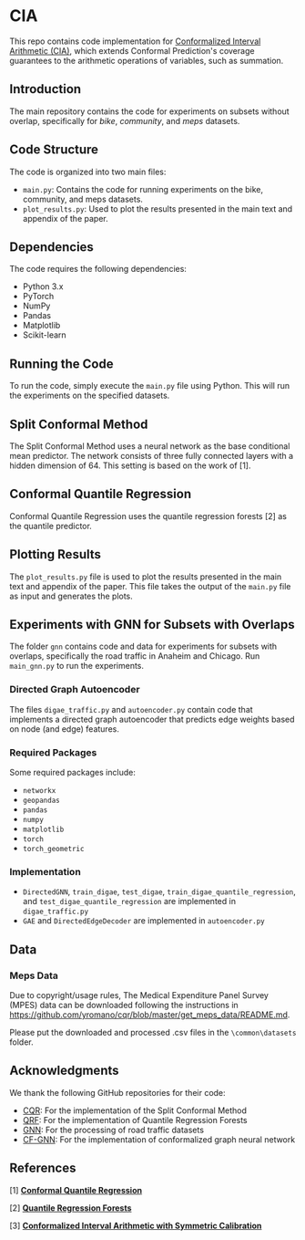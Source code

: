 # CIA
This repo contains code implementation for [Conformalized Interval Arithmetic (CIA)](https://arxiv.org/abs/2408.10939), which extends Conformal Prediction's coverage guarantees to the arithmetic operations of variables, such as summation.

## Introduction

The main repository contains the code for experiments on subsets without overlap, specifically for *bike*, *community*, and *meps* datasets.

## Code Structure

The code is organized into two main files:

* `main.py`: Contains the code for running experiments on the bike, community, and meps datasets.
* `plot_results.py`: Used to plot the results presented in the main text and appendix of the paper.

## Dependencies

The code requires the following dependencies:

* Python 3.x
* PyTorch
* NumPy
* Pandas
* Matplotlib
* Scikit-learn

## Running the Code

To run the code, simply execute the `main.py` file using Python. This will run the experiments on the specified datasets.

## Split Conformal Method

The Split Conformal Method uses a neural network as the base conditional mean predictor. The network consists of three fully connected layers with a hidden dimension of 64. This setting is based on the work of [1].

## Conformal Quantile Regression

Conformal Quantile Regression uses the quantile regression forests [2] as the quantile predictor.

## Plotting Results

The `plot_results.py` file is used to plot the results presented in the main text and appendix of the paper. This file takes the output of the `main.py` file as input and generates the plots.

## Experiments with GNN for Subsets with Overlaps

The folder `gnn` contains code and data for experiments for subsets with overlaps, specifically the road traffic in Anaheim and Chicago. Run `main_gnn.py` to run the experiments.

### Directed Graph Autoencoder

The files `digae_traffic.py` and `autoencoder.py` contain code that implements a directed graph autoencoder that predicts edge weights based on node (and edge) features.

### Required Packages

Some required packages include:

* `networkx`
* `geopandas`
* `pandas`
* `numpy`
* `matplotlib`
* `torch`
* `torch_geometric`

### Implementation

* `DirectedGNN`, `train_digae`, `test_digae`, `train_digae_quantile_regression`, and `test_digae_quantile_regression` are implemented in `digae_traffic.py`
* `GAE` and `DirectedEdgeDecoder` are implemented in `autoencoder.py`

## Data

### Meps Data

Due to copyright/usage rules, The Medical Expenditure Panel Survey (MPES) data can be downloaded following the instructions in https://github.com/yromano/cqr/blob/master/get_meps_data/README.md.

Please put the downloaded and processed .csv files in the `\common\datasets` folder.

## Acknowledgments

We thank the following GitHub repositories for their code:

* [CQR](https://github.com/yromano/cqr): For the implementation of the Split Conformal Method
* [QRF](https://github.com/zillow/quantile-forest): For the implementation of Quantile Regression Forests
* [GNN](https://github.com/000Justin000/gnn-residual-correlation): For the processing of road traffic datasets
* [CF-GNN](https://github.com/snap-stanford/conformalized-gnn): For the implementation of conformalized graph neural network

## References
[1] [**Conformal Quantile Regression**](https://proceedings.neurips.cc/paper_files/paper/2019/file/5103c3584b063c431bd1268e9b5e76fb-Paper.pdf) 

[2] [**Quantile Regression Forests**](http://www.jmlr.org/papers/volume7/meinshausen06a/meinshausen06a.pdf)

[3] [**Conformalized Interval Arithmetic with Symmetric Calibration**](https://arxiv.org/abs/2408.10939)
